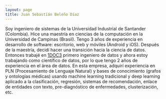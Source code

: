 ```yaml
---
layout: page
title: Juan Sebastián Beleño Díaz
---
```


Soy ingeniero de sistemas de la Universidad Industrial de Santander (Colombia). Hice una maestría en ciencias de la computación en la Universidad de Campinas (Brasil). Tengo 3 años de experiencia en desarrollo de software: escritorio, web y móviles (Android y iOS). Después de la maestría, decidí hacer una transición hacia la ciencia de datos. Entonces trabajé en [1DOC3](https://www.1doc3.com/) primero ingeniero de datos y ahora estoy trabajando como científico de datos, por lo que tengo 2 años de experiencia en el área de datos. En esta empresa, adquirí experiencia en PLN (Procesamiento de Lenguaje Natural) y bases de conocimiento (grafos y ontologias médicas) usando machine learning tradicional y deep learning aplicado a la clasificación, regresión, sistemas de recomendación, enlace de entidades con texto, pre-diagnóstico de enfermedades, clusterización, etc.
